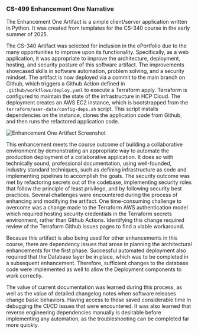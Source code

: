 ### CS-499 Enhancement One Narrative

The Enhancement One Artifact is a simple client/server application written in Python.  It was created from templates for the CS-340 course in the early summer of 2025.


The CS-340 Artifact was selected for inclusion in the ePortfolio due to the many opportunities to improve upon its functionality.  Specifically, as a web application, it was appropriate to improve the architecture, deployment, hosting, and security posture of this software artifact.  The improvements showcased skills in software automation, problem solving, and a security mindset.  The artifact is now deployed via a commit to the main branch on Github, which triggers a Github Action defined in `.github/workflows/deploy.yaml` to execute a Terraform apply.   Terraform is configured to maintain the state of the infrastructure in HCP Cloud.  The deployment creates an AWS EC2 instance, which is bootstrapped from the `terraform/user-data/config-deps.sh` script.  This script installs dependencies on the instance, clones the application code from Github, and then runs the refactored application code.  

![Enhancement One Artifact Screenshot](https://github.com/russellsavela/russellsavela.github.io/blob/main/artifact.one.01.png?raw=true)

This enhancement meets the course outcome of building a collaborative environment by demonstrating an appropriate way to automate the production deployment of a collaborative application.  It does so with technically sound, professional documentation, using well-founded, industry standard techniques, such as defining infrastructure as code and implementing pipelines to accomplish the goals.  The security outcome was met by refactoring secrets out of the codebase, implementing security roles that follow the principle of least privilege, and by following security best practices.
Several challenges were encountered during the process of enhancing and modifying the artifact.  One time-consuming challenge to overcome was a change made to the Terraform AWS authentication model which required hosting security credentials in the Terraform secrets environment, rather than Github Actions.  Identifying this change required review of the Terraform Github issues pages to find a viable workaround.


Because this artifact is also being used for other enhancements in this course, there are dependency issues that arose in planning the architectural enhancements for the first phase.   Successful automated deployment also required that the Database layer be in place, which was to be completed in a subsequent enhancement.  Therefore, sufficient changes to the database code were implemented as well to allow the Deployment components to work correctly.


The value of current documentation was learned during this process, as well as the value of detailed changelog notes when software releases change basic behaviors.  Having access to these saved considerable time in debugging the CI/CD issues that were encountered.  It was also learned that reverse engineering dependencies manually is desirable before implementing any automation, as the troubleshooting can be completed far more quickly.
 
